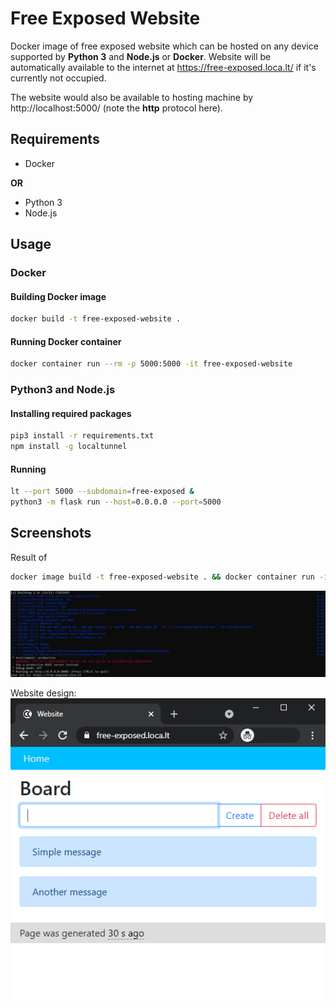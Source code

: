 # Free Exposed Website

Docker image of free exposed website which can be hosted on
any device supported by **Python 3** and **Node.js** or **Docker**.
Website will be automatically available to the internet at https://free-exposed.loca.lt/ if it's
currently not occupied.

The website would also be available to hosting machine by http://localhost:5000/ (note the **http** protocol here).

## Requirements

- Docker

**OR**

- Python 3
- Node.js

## Usage

### Docker

#### Building Docker image
```bash
docker build -t free-exposed-website .
```

#### Running Docker container
```bash
docker container run --rm -p 5000:5000 -it free-exposed-website
```

### Python3 and Node.js

#### Installing required packages
```bash
pip3 install -r requirements.txt
npm install -g localtunnel
```

#### Running 
```bash
lt --port 5000 --subdomain=free-exposed &
python3 -m flask run --host=0.0.0.0 --port=5000
```

## Screenshots
Result of
```bash
docker image build -t free-exposed-website . && docker container run -it -p 5000:5000 --rm free-exposed-website
```
![Docker build and run](readme-images/docker-build-and-run.png)

Website design:
![Website design](readme-images/website-design.png)